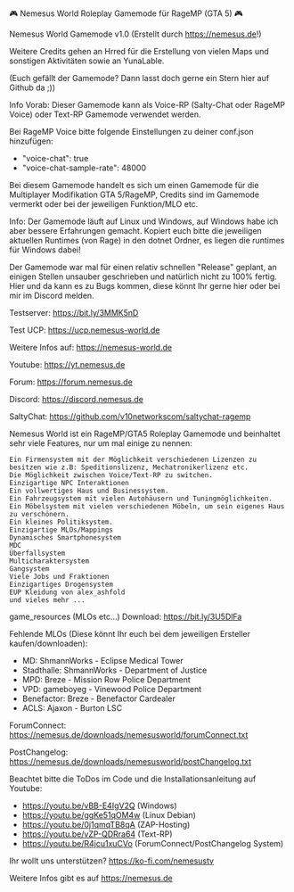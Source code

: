 🎮 Nemesus World Roleplay Gamemode für RageMP (GTA 5) 🎮

Nemesus World Gamemode v1.0 (Erstellt durch https://nemesus.de!)

Weitere Credits gehen an Hrred für die Erstellung von vielen Maps und sonstigen Aktivitäten sowie an YunaLable.

(Euch gefällt der Gamemode? Dann lasst doch gerne ein Stern hier auf Github da ;))

Info Vorab: Dieser Gamemode kann als Voice-RP (Salty-Chat oder RageMP Voice) oder Text-RP Gamemode verwendet werden.

Bei RageMP Voice bitte folgende Einstellungen zu deiner conf.json hinzufügen:
- "voice-chat": true
- "voice-chat-sample-rate": 48000 

Bei diesem Gamemode handelt es sich um einen Gamemode für die Multiplayer Modifikation GTA 5/RageMP, Credits sind im Gamemode vermerkt oder bei der jeweiligen Funktion/MLO etc.

Info: Der Gamemode läuft auf Linux und Windows, auf Windows habe ich aber bessere Erfahrungen gemacht.
Kopiert euch bitte die jeweiligen aktuellen Runtimes (von Rage) in den dotnet Ordner, es liegen die runtimes für Windows dabei!

Der Gamemode war mal für einen relativ schnellen "Release" geplant, an einigen Stellen unsauber geschrieben und natürlich nicht zu 100% fertig. Hier und da kann es zu Bugs kommen, diese könnt Ihr gerne hier oder bei mir im Discord melden.

Testserver: https://bit.ly/3MMK5nD

Test UCP: https://ucp.nemesus-world.de

Weitere Infos auf: https://nemesus-world.de

Youtube: https://yt.nemesus.de

Forum: https://forum.nemesus.de

Discord: https://discord.nemesus.de

SaltyChat: https://github.com/v10networkscom/saltychat-ragemp

Nemesus World ist ein RageMP/GTA5 Roleplay Gamemode und beinhaltet sehr viele Features, nur um mal einige zu nennen:

    Ein Firmensystem mit der Möglichkeit verschiedenen Lizenzen zu besitzen wie z.B: Speditionslizenz, Mechatronikerlizenz etc.
    Die Möglichkeit zwischen Voice/Text-RP zu switchen.
    Einzigartige NPC Interaktionen
    Ein vollwertiges Haus und Businessystem.
    Ein Fahrzeugsystem mit vielen Autohäusern und Tuningmöglichkeiten.
    Ein Möbelsystem mit vielen verschiedenen Möbeln, um sein eigenes Haus zu verschönern.
    Ein kleines Politiksystem.
    Einzigartige MLOs/Mappings
    Dynamisches Smartphonesystem
    MDC
    Überfallsystem
    Multicharaktersystem
    Gangsystem
    Viele Jobs und Fraktionen
    Einzigartiges Drogensystem
    EUP Kleidung von alex_ashfold
    und vieles mehr ...

game_resources (MLOs etc...) Download: https://bit.ly/3U5DlFa

Fehlende MLOs (Diese könnt Ihr euch bei dem jeweiligen Ersteller kaufen/downloaden):
- MD: ShmannWorks - Eclipse Medical Tower
- Stadthalle: ShmannWorks - Department of Justice
- MPD: Breze - Mission Row Police Department
- VPD: gameboyeg - Vinewood Police Department
- Benefactor: Breze - Benefactor Cardealer
- ACLS: Ajaxon - Burton LSC

ForumConnect: https://nemesus.de/downloads/nemesusworld/forumConnect.txt

PostChangelog: https://nemesus.de/downloads/nemesusworld/postChangelog.txt

Beachtet bitte die ToDos im Code und die Installationsanleitung auf Youtube: 
- https://youtu.be/vBB-E4IgV2Q (Windows)
- https://youtu.be/ggKe51qOM4w (Linux Debian)
- https://youtu.be/0j1qmqTB8qA (ZAP-Hosting)
- https://youtu.be/vZP-QDRra64 (Text-RP)
- https://youtu.be/R4jcu1xuCVo (ForumConnect/PostChangelog System)

Ihr wollt uns unterstützen? https://ko-fi.com/nemesustv

Weitere Infos gibt es auf https://nemesus.de
